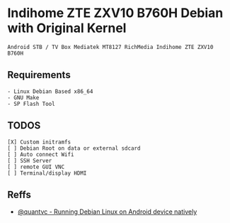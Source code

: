 # Indihome ZTE ZXV10 B760H Debian with Original Kernel

	Android STB / TV Box Mediatek MT8127 RichMedia Indihome ZTE ZXV10 B760H


## Requirements

	- Linux Debian Based x86_64
	- GNU Make
	- SP Flash Tool

## TODOS

	[X] Custom initramfs
	[ ] Debian Root on data or external sdcard
	[ ] Auto connect Wifi
	[ ] SSH Server
	[ ] remote GUI VNC
	[ ] Terminal/display HDMI


## Reffs

- [@quantvc - Running Debian Linux on Android device natively](https://medium.com/@quantvc/running-debian-on-android-device-natively-73545c9b0757)

